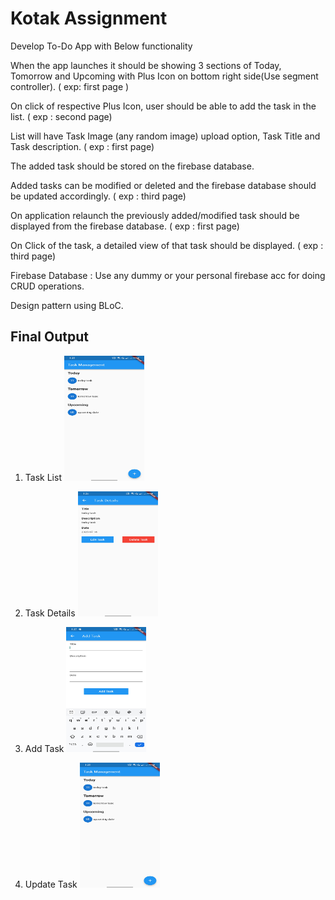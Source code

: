 # Kotak Assignment

Develop To-Do App with Below functionality

When the app launches it should be showing 3 sections of Today, Tomorrow and Upcoming with Plus Icon on bottom right side(Use segment controller). ( exp: first page )

On click of respective Plus Icon, user should be able to add the task in the list. ( exp : second page)

List will have Task Image (any random image) upload option, Task Title and Task description. ( exp : first page)

The added task should be stored on the firebase database.

Added tasks can be modified or deleted and the firebase database should be updated accordingly. ( exp : third page)

On application relaunch the previously added/modified task should be displayed from the firebase database. ( exp : first page)

On Click of the task, a detailed view of that task should be displayed.  ( exp : third page)

Firebase Database : Use any dummy or your personal firebase acc for doing CRUD operations.

Design pattern using BLoC.

## Final Output
1. Task List
   <img src='https://github.com/dineshpote26/kotak_assignment/blob/main/screentshot/1.jpeg' width="128" height="200"/>

2. Task Details
   <img src='https://github.com/dineshpote26/kotak_assignment/blob/main/screentshot/2.jpeg' width="128" height="200"/>

3. Add Task
   <img src='https://github.com/dineshpote26/kotak_assignment/blob/main/screentshot/3.jpeg' width="128" height="200"/>

4. Update Task
   <img src='https://github.com/dineshpote26/kotak_assignment/blob/main/screentshot/1.jpeg' width="128" height="200"/>

